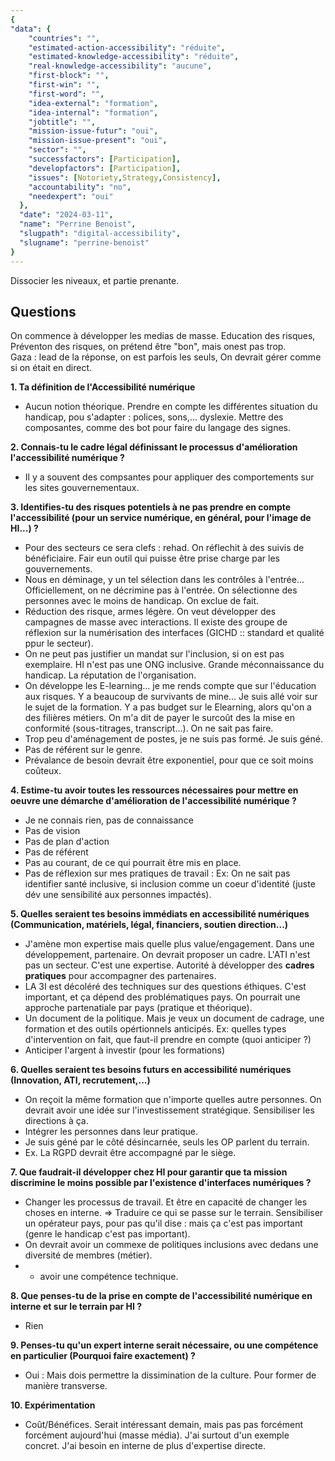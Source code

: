 ```yaml
---
{
"data": {
    "countries": "",
    "estimated-action-accessibility": "réduite",
    "estimated-knowledge-accessibility": "réduite",
    "real-knowledge-accessibility": "aucune",
    "first-block": "",
    "first-win": "",
    "first-word": "",
    "idea-external": "formation",
    "idea-internal": "formation",
    "jobtitle": "",
    "mission-issue-futur": "oui",
    "mission-issue-present": "oui",
    "sector": "",
    "successfactors": [Participation],
    "developfactors": [Participation],
    "issues": [Notoriety,Strategy,Consistency],
    "accountability": "no",
    "needexpert": "oui"
  },
  "date": "2024-03-11",
  "name": "Perrine Benoist",
  "slugpath": "digital-accessibility",
  "slugname": "perrine-benoist"
}
---
```


Dissocier les niveaux, et partie prenante. 

## Questions

On commence à développer les medias de masse. 
Education des risques, Préventon des risques, on prétend être "bon", mais onest pas trop.  
Gaza : lead de la réponse, on est parfois les seuls, On devrait gérer comme si on était en direct.

**1. Ta définition de l'Accessibilité numérique**

 - Aucun notion théorique. Prendre en compte les différentes situation du handicap, pou s'adapter : polices, sons,... dyslexie. Mettre des composantes, comme des bot pour faire du langage des signes.

**2. Connais-tu le cadre légal définissant le processus d'amélioration l'accessibilité numérique ?**

 - Il y a souvent des compsantes pour appliquer des comportements sur les sites gouvernementaux.


**3. Identifies-tu des risques potentiels à ne pas prendre en compte l'accessibilité (pour un service numérique, en général, pour l'image de HI...) ?**

 - Pour des secteurs ce sera clefs : rehad. On réflechit à des suivis de bénéficiaire. Fair eun outil qui puisse être prise charge par les gouvernements. 
 - Nous en déminage, y un tel sélection dans les contrôles à l'entrée... Officiellement, on ne décrimine pas à l'entrée. On sélectionne des personnes avec le moins de handicap. On exclue de fait.
 - Réduction des risque, armes légère. On veut développer des campagnes de masse avec interactions. Il existe des groupe de réflexion sur la numérisation des interfaces (GICHD :: standard et qualité ppur le secteur).
 - On ne peut pas justifier un mandat sur l'inclusion, si on est pas exemplaire. HI n'est pas une ONG inclusive. Grande méconnaissance du handicap. La réputation de l'organisation. 
 - On développe les E-learning... je me rends compte que sur l'éducation aux risques. Y a beaucoup de survivants de mine... Je suis allé voir sur le sujet de la formation. Y a pas budget sur le Elearning, alors qu'on a des filières métiers. On m'a dit de payer le surcoût des la mise en conformité (sous-titrages, transcript...). On ne sait pas faire. 
 - Trop peu d'aménagement de postes, je ne suis pas formé. Je suis géné. 
 - Pas de référent sur le genre.
 - Prévalance de besoin devrait être exponentiel, pour que ce soit moins coûteux.

**4. Estime-tu avoir toutes les ressources nécessaires pour mettre en oeuvre une démarche d'amélioration de l'accessibilité numérique ?**

 - Je ne connais rien, pas de connaissance
 - Pas de vision
 - Pas de plan d'action
 - Pas de référent
 - Pas au courant, de ce qui pourrait être mis en place.
 - Pas de réflexion sur mes pratiques de travail : 
   Ex: On ne sait pas identifier santé inclusive, si inclusion comme un coeur d'identité (juste dév une sensibilité aux personnes impactés). 
 
**5. Quelles seraient tes besoins immédiats en accessibilité numériques (Communication, matériels, légal, financiers, soutien direction...)**

 - J'amène mon expertise mais quelle plus value/engagement. Dans une développement, partenaire. On devrait proposer un cadre. L'ATI n'est pas un secteur. C'est une expertise. Autorité à développer des **cadres pratiques** pour accompagner des partenaires.
 - LA 3I est décoléré des techniques sur des questions éthiques. C'est important, et ça dépend des problématiques pays. On pourrait une approche partenatiale par pays (pratique et théorique).
 - Un document de la politique. Mais je veux un document de cadrage, une formation et des outils opértionnels anticipés.
  Ex: quelles types d'intervention on fait, que faut-il prendre en compte (quoi anticiper ?)
- Anticiper l'argent à investir (pour les formations)

**6. Quelles seraient tes besoins futurs en accessibilité numériques (Innovation, ATI, recrutement,...)**

 - On reçoit la même formation que n'importe quelles autre personnes. On devrait avoir une idée sur l'investissement stratégique. Sensibiliser les directions à ça.
 - Intégrer les personnes dans leur pratique.
 - Je suis géné par le côté désincarnée, seuls les OP parlent du terrain.
 - Ex. La RGPD devrait être accompagné par le siège.

**7. Que faudrait-il développer chez HI pour garantir que ta mission discrimine le moins possible par l'existence d'interfaces numériques ?**

 - Changer les processus de travail. Et être en capacité de changer les choses en interne. 
 => Traduire ce qui se passe sur le terrain. Sensibiliser un opérateur pays, pour pas qu'il dise : mais ça c'est pas important (genre le handicap c'est pas important).
 - On devrait avoir un commexe de politiques inclusions avec dedans une diversité de membres (métier).
 - + avoir une compétence technique.

**8. Que penses-tu de la prise en compte de l'accessibilité numérique en interne et sur le terrain par HI ?**

 - Rien

**9. Penses-tu qu'un expert interne serait nécessaire, ou une compétence en particulier (Pourquoi faire exactement) ?**

 - Oui : Mais dois permettre la dissimination de la culture. Pour former de manière transverse.

**10. Expérimentation**

 - Coût/Bénéfices. Serait intéressant demain, mais pas pas forcément forcément aujourd'hui (masse média). J'ai surtout d'un exemple concret. J'ai besoin en interne de plus d'expertise directe. 

